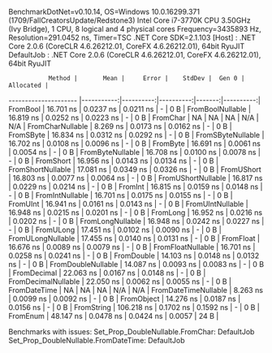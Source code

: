 
BenchmarkDotNet=v0.10.14, OS=Windows 10.0.16299.371 (1709/FallCreatorsUpdate/Redstone3)
Intel Core i7-3770K CPU 3.50GHz (Ivy Bridge), 1 CPU, 8 logical and 4 physical cores
Frequency=3435893 Hz, Resolution=291.0452 ns, Timer=TSC
.NET Core SDK=2.1.103
  [Host]     : .NET Core 2.0.6 (CoreCLR 4.6.26212.01, CoreFX 4.6.26212.01), 64bit RyuJIT
  DefaultJob : .NET Core 2.0.6 (CoreCLR 4.6.26212.01, CoreFX 4.6.26212.01), 64bit RyuJIT


               Method |       Mean |     Error |    StdDev |  Gen 0 | Allocated |
--------------------- |-----------:|----------:|----------:|-------:|----------:|
             FromBool |  16.701 ns | 0.0237 ns | 0.0211 ns |      - |       0 B |
     FromBoolNullable |  16.819 ns | 0.0252 ns | 0.0223 ns |      - |       0 B |
             FromChar |         NA |        NA |        NA |    N/A |       N/A |
     FromCharNullable |   8.269 ns | 0.0173 ns | 0.0162 ns |      - |       0 B |
            FromSByte |  16.834 ns | 0.0312 ns | 0.0292 ns |      - |       0 B |
    FromSByteNullable |  16.702 ns | 0.0108 ns | 0.0096 ns |      - |       0 B |
             FromByte |  16.691 ns | 0.0061 ns | 0.0054 ns |      - |       0 B |
     FromByteNullable |  16.708 ns | 0.0100 ns | 0.0078 ns |      - |       0 B |
            FromShort |  16.956 ns | 0.0143 ns | 0.0134 ns |      - |       0 B |
    FromShortNullable |  17.081 ns | 0.0349 ns | 0.0326 ns |      - |       0 B |
           FromUShort |  16.803 ns | 0.0077 ns | 0.0064 ns |      - |       0 B |
   FromUShortNullable |  16.817 ns | 0.0229 ns | 0.0214 ns |      - |       0 B |
              FromInt |  16.815 ns | 0.0159 ns | 0.0148 ns |      - |       0 B |
      FromIntNullable |  16.701 ns | 0.0175 ns | 0.0155 ns |      - |       0 B |
             FromUInt |  16.941 ns | 0.0161 ns | 0.0143 ns |      - |       0 B |
     FromUIntNullable |  16.948 ns | 0.0215 ns | 0.0201 ns |      - |       0 B |
             FromLong |  16.952 ns | 0.0216 ns | 0.0202 ns |      - |       0 B |
     FromLongNullable |  16.948 ns | 0.0242 ns | 0.0227 ns |      - |       0 B |
            FromULong |  17.451 ns | 0.0102 ns | 0.0090 ns |      - |       0 B |
    FromULongNullable |  17.455 ns | 0.0140 ns | 0.0131 ns |      - |       0 B |
            FromFloat |  16.676 ns | 0.0089 ns | 0.0079 ns |      - |       0 B |
    FromFloatNullable |  16.701 ns | 0.0258 ns | 0.0241 ns |      - |       0 B |
           FromDouble |  14.103 ns | 0.0148 ns | 0.0132 ns |      - |       0 B |
   FromDoubleNullable |  14.087 ns | 0.0093 ns | 0.0083 ns |      - |       0 B |
          FromDecimal |  22.063 ns | 0.0167 ns | 0.0148 ns |      - |       0 B |
  FromDecimalNullable |  22.050 ns | 0.0062 ns | 0.0055 ns |      - |       0 B |
         FromDateTime |         NA |        NA |        NA |    N/A |       N/A |
 FromDateTimeNullable |   8.263 ns | 0.0099 ns | 0.0092 ns |      - |       0 B |
           FromObject |  14.276 ns | 0.0187 ns | 0.0156 ns |      - |       0 B |
           FromString | 106.218 ns | 0.1702 ns | 0.1592 ns |      - |       0 B |
             FromEnum |  48.147 ns | 0.0478 ns | 0.0424 ns | 0.0057 |      24 B |

Benchmarks with issues:
  Set_Prop_DoubleNullable.FromChar: DefaultJob
  Set_Prop_DoubleNullable.FromDateTime: DefaultJob
